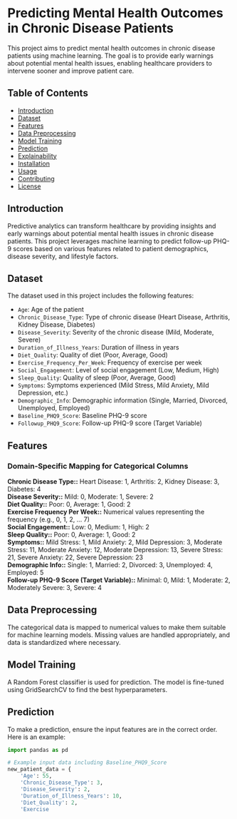 # Predicting Mental Health Outcomes in Chronic Disease Patients

This project aims to predict mental health outcomes in chronic disease patients using machine learning. The goal is to provide early warnings about potential mental health issues, enabling healthcare providers to intervene sooner and improve patient care.

## Table of Contents
- [Introduction](#introduction)
- [Dataset](#dataset)
- [Features](#features)
- [Data Preprocessing](#data-preprocessing)
- [Model Training](#model-training)
- [Prediction](#prediction)
- [Explainability](#explainability)
- [Installation](#installation)
- [Usage](#usage)
- [Contributing](#contributing)
- [License](#license)

## Introduction
Predictive analytics can transform healthcare by providing insights and early warnings about potential mental health issues in chronic disease patients. This project leverages machine learning to predict follow-up PHQ-9 scores based on various features related to patient demographics, disease severity, and lifestyle factors.

## Dataset
The dataset used in this project includes the following features:
- `Age`: Age of the patient
- `Chronic_Disease_Type`: Type of chronic disease (Heart Disease, Arthritis, Kidney Disease, Diabetes)
- `Disease_Severity`: Severity of the chronic disease (Mild, Moderate, Severe)
- `Duration_of_Illness_Years`: Duration of illness in years
- `Diet_Quality`: Quality of diet (Poor, Average, Good)
- `Exercise_Frequency_Per_Week`: Frequency of exercise per week
- `Social_Engagement`: Level of social engagement (Low, Medium, High)
- `Sleep_Quality`: Quality of sleep (Poor, Average, Good)
- `Symptoms`: Symptoms experienced (Mild Stress, Mild Anxiety, Mild Depression, etc.)
- `Demographic_Info`: Demographic information (Single, Married, Divorced, Unemployed, Employed)
- `Baseline_PHQ9_Score`: Baseline PHQ-9 score
- `Followup_PHQ9_Score`: Follow-up PHQ-9 score (Target Variable)

## Features
### Domain-Specific Mapping for Categorical Columns
**Chronic Disease Type::** Heart Disease: 1, Arthritis: 2, Kidney Disease: 3, Diabetes: 4  
**Disease Severity::** Mild: 0, Moderate: 1, Severe: 2  
**Diet Quality::** Poor: 0, Average: 1, Good: 2  
**Exercise Frequency Per Week::** Numerical values representing the frequency (e.g., 0, 1, 2, ... 7)  
**Social Engagement::** Low: 0, Medium: 1, High: 2  
**Sleep Quality::** Poor: 0, Average: 1, Good: 2  
**Symptoms::** Mild Stress: 1, Mild Anxiety: 2, Mild Depression: 3, Moderate Stress: 11, Moderate Anxiety: 12, Moderate Depression: 13, Severe Stress: 21, Severe Anxiety: 22, Severe Depression: 23  
**Demographic Info::** Single: 1, Married: 2, Divorced: 3, Unemployed: 4, Employed: 5  
**Follow-up PHQ-9 Score (Target Variable)::** Minimal: 0, Mild: 1, Moderate: 2, Moderately Severe: 3, Severe: 4  

## Data Preprocessing
The categorical data is mapped to numerical values to make them suitable for machine learning models. Missing values are handled appropriately, and data is standardized where necessary.

## Model Training
A Random Forest classifier is used for prediction. The model is fine-tuned using GridSearchCV to find the best hyperparameters.

## Prediction
To make a prediction, ensure the input features are in the correct order. Here is an example:
```python
import pandas as pd

# Example input data including Baseline_PHQ9_Score
new_patient_data = {
    'Age': 55,
    'Chronic_Disease_Type': 3,
    'Disease_Severity': 2,
    'Duration_of_Illness_Years': 10,
    'Diet_Quality': 2,
    'Exercise
